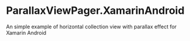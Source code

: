 # ParallaxViewPager.XamarinAndroid
An simple example of horizontal collection view with parallax effect for Xamarin Android
